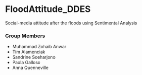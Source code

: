 # FloodAttitude_DDES
Social-media attitude after the floods using Sentimental Analysis

### Group Members 
- Muhammad Zohaib Anwar
- Tim Alamenciak
- Sandrine Soeharjono
- Paola Galloso
- Anna Quenneville
